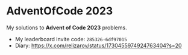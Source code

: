 # AdventOfCode 2023

My solutions to **Advent of Code 2023** problems.

* My leaderboard invite code: `285326-6df97015` 
* Diary: https://x.com/relizarov/status/1730455974924763404?s=20
